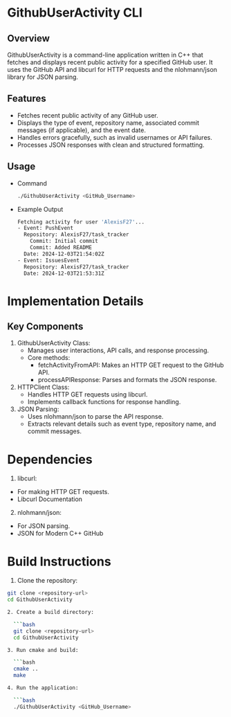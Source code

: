 # GithubUserActivity CLI

## Overview
GithubUserActivity is a command-line application written in C++ that fetches and displays recent public activity for a specified GitHub user. It uses the GitHub API and libcurl for HTTP requests and the nlohmann/json library for JSON parsing.

## Features
- Fetches recent public activity of any GitHub user.
- Displays the type of event, repository name, associated commit messages (if applicable), and the event date.
- Handles errors gracefully, such as invalid usernames or API failures.
- Processes JSON responses with clean and structured formatting.

## Usage

- Command

  ```bash
  ./GithubUserActivity <GitHub_Username>

- Example Output

  ```bash
  Fetching activity for user 'AlexisF27'...
  - Event: PushEvent
    Repository: AlexisF27/task_tracker
      Commit: Initial commit
      Commit: Added README
    Date: 2024-12-03T21:54:02Z
  - Event: IssuesEvent
    Repository: AlexisF27/task_tracker
    Date: 2024-12-03T21:53:31Z


# Implementation Details
## Key Components
1. GithubUserActivity Class:
   - Manages user interactions, API calls, and response processing.
   - Core methods:
     - fetchActivityFromAPI: Makes an HTTP GET request to the GitHub API.
     - processAPIResponse: Parses and formats the JSON response.
2. HTTPClient Class:
   - Handles HTTP GET requests using libcurl.
   - Implements callback functions for response handling.
3. JSON Parsing:
   - Uses nlohmann/json to parse the API response.
   - Extracts relevant details such as event type, repository name, and commit messages.
  
# Dependencies
1. libcurl:
  - For making HTTP GET requests.
  - Libcurl Documentation
2. nlohmann/json:
  - For JSON parsing.
  - JSON for Modern C++ GitHub

# Build Instructions
1. Clone the repository:
```bash
git clone <repository-url>
cd GithubUserActivity

2. Create a build directory:

  ```bash
  git clone <repository-url>
  cd GithubUserActivity

3. Run cmake and build:

  ```bash
  cmake ..
  make

4. Run the application:

  ```bash
  ./GithubUserActivity <GitHub_Username>

